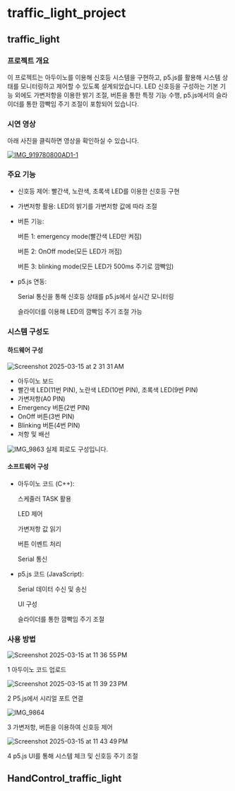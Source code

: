 # traffic_light_project
## traffic_light
### 프로젝트 개요
이 프로젝트는 아두이노를 이용해 신호등 시스템을 구현하고, p5.js를 활용해 시스템 상태를 모니터링하고 제어할 수 있도록 설계되었습니다. LED 신호등을 구성하는 기본 기능 외에도 가변저항을 이용한 밝기 조절, 버튼을 통한 특정 기능 수행, p5.js에서의 슬라이더를 통한 깜빡임 주기 조절이 포함되어 있습니다.
### 시연 영상
아래 사진을 클릭하면 영상을 확인하실 수 있습니다.

[![IMG_919780800AD1-1](https://github.com/user-attachments/assets/ddd2dbb5-5e78-4b77-93d7-8d0f62259aac)](https://youtu.be/L_uvkuZ81gY?si=hmlvzBMkgW0azqUM)

### 주요 기능
- 신호등 제어: 빨간색, 노란색, 초록색 LED를 이용한 신호등 구현
- 가변저항 활용: LED의 밝기를 가변저항 값에 따라 조절
- 버튼 기능:
  
  버튼 1: emergency mode(빨간색 LED만 켜짐)
  
  버튼 2: OnOff mode(모든 LED가 꺼짐)
  
  버튼 3: blinking mode(모든 LED가 500ms 주기로 깜빡임)
- p5.js 연동:

  Serial 통신을 통해 신호등 상태를 p5.js에서 실시간 모니터링
  
  슬라이더를 이용해 LED의 깜빡임 주기 조절 가능

### 시스템 구성도
#### 하드웨어 구성
![Screenshot 2025-03-15 at 2 31 31 AM](https://github.com/user-attachments/assets/0e2ea0e3-c5ec-4013-8a9a-ebf9c96dc8e8)
- 아두이노 보드
- 빨간색 LED(11번 PIN), 노란색 LED(10번 PIN), 초록색 LED(9번 PIN)
- 가변저항(A0 PIN)
- Emergency 버튼(2번 PIN)
- OnOff 버튼(3번 PIN)
- Blinking 버튼(4번 PIN)
- 저항 및 배선

![IMG_9863](https://github.com/user-attachments/assets/0ba30539-9682-4fe4-a325-22244b90b11b)
실제 회로도 구성입니다.
  
#### 소프트웨어 구성
- 아두이노 코드 (C++):

  스케줄러 TASK 활용
  
  LED 제어
  
  가변저항 값 읽기

  버튼 이벤트 처리

  Serial 통신
  
- p5.js 코드 (JavaScript):

  Serial 데이터 수신 및 송신

  UI 구성

  슬라이더를 통한 깜빡임 주기 조절

### 사용 방법
![Screenshot 2025-03-15 at 11 36 55 PM](https://github.com/user-attachments/assets/d0a01d2f-468a-48f1-b0e0-996588381080)

1 아두이노 코드 업로드

![Screenshot 2025-03-15 at 11 39 23 PM](https://github.com/user-attachments/assets/7c5a1e4a-256a-400a-b975-42bc03e630c4)

2 P5.js에서 시리얼 포트 연결

![IMG_9864](https://github.com/user-attachments/assets/51f763c2-3d8b-4270-bcf4-349f5f0abbc6)

3 가변저항, 버튼을 이용하여 신호등 제어

![Screenshot 2025-03-15 at 11 43 49 PM](https://github.com/user-attachments/assets/6c49b26c-ad49-4f7c-89ec-25a4233b36dd)


4 p5.js UI를 통해 시스템 체크 및 신호등 주기 조절

## HandControl_traffic_light
